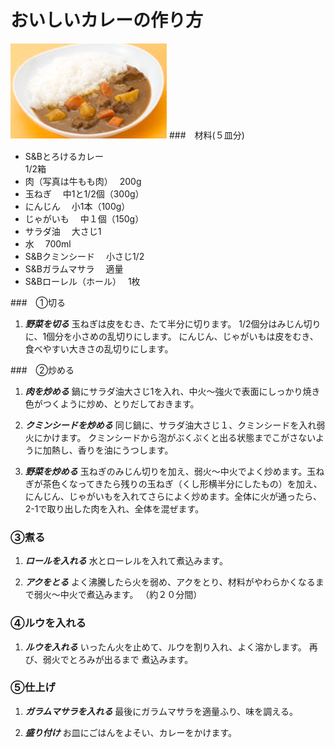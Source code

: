 # おいしいカレーの作り方
![カレー](images/kare.jpg)
###　材料(５皿分)
- S&Bとろけるカレー　             
1/2箱
- 肉（写真は牛もも肉）　
200g
- 玉ねぎ　
中1と1/2個（300g）
- にんじん　
小1本（100g）
- じゃがいも　
中１個（150g）
- サラダ油　
大さじ1
- 水　
700ml
- S&Bクミンシード　
小さじ1/2
- S&Bガラムマサラ　
適量
- S&Bローレル（ホール）　
1枚

###　①切る
1. ***野菜を切る***
   玉ねぎは皮をむき、たて半分に切ります。
1/2個分はみじん切りに、1個分を小さめの乱切りにします。
にんじん、じゃがいもは皮をむき、食べやすい大きさの乱切りにします。

###　②炒める
1. ***肉を炒める***
   鍋にサラダ油大さじ1を入れ、中火～強火で表面にしっかり焼き色がつくように炒め、とりだしておきます。

2. ***クミンシードを炒める***
   同じ鍋に、サラダ油大さじ１、クミンシードを入れ弱火にかけます。
クミンシードから泡がぶくぶくと出る状態までこがさないように加熱し、香りを油にうつします。

3. ***野菜を炒める***
   玉ねぎのみじん切りを加え、弱火～中火でよく炒めます。玉ねぎが茶色くなってきたら残りの玉ねぎ（くし形横半分にしたもの）を加え、にんじん、じゃがいもを入れてさらによく炒めます。全体に火が通ったら、2-1で取り出した肉を入れ、全体を混ぜます。

### ③煮る
1. ***ロールを入れる***
   水とローレルを入れて煮込みます。

2. ***アクをとる***
   よく沸騰したら火を弱め、アクをとり、材料がやわらかくなるまで弱火～中火で煮込みます。
（約２０分間）

### ④ルウを入れる
1. ***ルウを入れる***
   いったん火を止めて、ルウを割り入れ、よく溶かします。
再び、弱火でとろみが出るまで 煮込みます。

### ⑤仕上げ
1. ***ガラムマサラを入れる***
   最後にガラムマサラを適量ふり、味を調える。

2. ***盛り付け***
   お皿にごはんをよそい、カレーをかけます。



